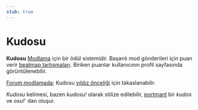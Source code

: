 ```yaml
---
stub: true
---
```


# Kudosu

**Kudosu** [Modlama](/wiki/Modding) için bir ödül sistemidir. Başarılı mod gönderileri için puan verir [beatmap tartışmaları](/wiki/Beatmap_Discussion). Biriken puanlar kullanıcının profil sayfasında görüntülenebilir.

[Forum modlamada](/wiki/Modding/Forum_modding); Kudosu [yıldız önceliği](/wiki/Modding/Star_priority) için takaslanabilir.

*Kudosu* kelimesi, bazen *kudosu!* olarak stilize edilebilir, [portmant](https://en.wikipedia.org/wiki/Portmanteau) bir *kudos* ve *osu!*' dan oluşur.
